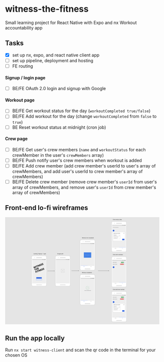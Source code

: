 # witness-the-fitness

Small learning project for React Native with Expo and nx
Workout accountability app

## Tasks

- [x] set up nx, expo, and react native client app
- [ ] set up pipeline, deployment and hosting
- [ ] FE routing

#### Signup / login page

- [ ] BE/FE OAuth 2.0 login and signup with Google

#### Workout page

- [ ] BE/FE Get workout status for the day (`workoutCompleted true/false`)
- [ ] BE/FE Add workout for the day (change `workoutCompleted` from `false` to `true`)
- [ ] BE Reset workout status at midnight (cron job)

#### Crew page

- [ ] BE/FE Get user's crew members (`name` and `workoutStatus` for each crewMember in the user's `crewMembers` array)
- [ ] BE/FE Push notify user's crew members when workout is added
- [ ] BE/FE Add crew member (add crew member's userId to user's array of crewMembers, and add user's userId to crew member's array of crewMembers)
- [ ] BE/FE Delete crew member (remove crew member's `userId` from user's array of crewMembers, and remove user's `userId` from crew member's array of crewMembers)

## Front-end lo-fi wireframes

![lo-fi wireframes for witness-client views](apps/witness-client/assets/wireframes-witness-client.png)

## Run the app locally

Run `nx start witness-client` and scan the qr code in the terminal for your chosen OS
